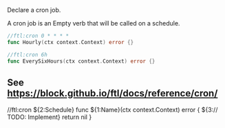 Declare a cron job.

A cron job is an Empty verb that will be called on a schedule.

```go
//ftl:cron 0 * * * *
func Hourly(ctx context.Context) error {}

//ftl:cron 6h
func EverySixHours(ctx context.Context) error {}
```

See https://block.github.io/ftl/docs/reference/cron/
---

//ftl:cron ${2:Schedule}
func ${1:Name}(ctx context.Context) error {
	${3:// TODO: Implement}
	return nil
}
